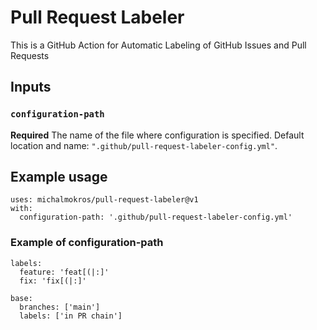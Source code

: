 # Pull Request Labeler
This is a GitHub Action for Automatic Labeling of GitHub Issues and Pull Requests

## Inputs

### `configuration-path`

**Required** The name of the file where configuration is specified. Default location and name: `".github/pull-request-labeler-config.yml"`.

## Example usage

    uses: michalmokros/pull-request-labeler@v1
    with:
      configuration-path: '.github/pull-request-labeler-config.yml'

### Example of configuration-path
    labels:
      feature: 'feat[(|:]'
      fix: 'fix[(|:]'

    base: 
      branches: ['main']
      labels: ['in PR chain']